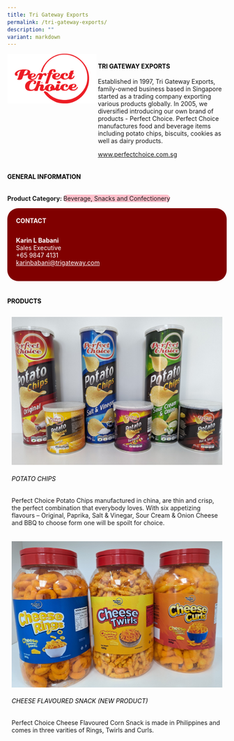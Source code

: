 ```yaml
---
title: Tri Gateway Exports
permalink: /tri-gateway-exports/
description: ""
variant: markdown
---
```

<div class="flex-paragraph">
	<div style="display: flex; flex-wrap: wrap;" class="flex-container">
		<div style="flex: 1 1 40%; display: block;" class="card sgds">
			<img src="/images/Tri%20Gateway%20Exports/tri_gateway_exports_logo.png">
		</div>
		<div style="flex: 1 1 58%; display: block; margin-left: 3px" class="card-sgds">
			<h4 style="text-transform: uppercase; color: black;"><b>Tri Gateway Exports</b></h4>
			<p>Established in 1997, Tri Gateway Exports, family-owned business based in Singapore started as a trading company exporting various products globally. In 2005, we diversified introducing our own brand of products - Perfect Choice. Perfect Choice manufactures food and beverage items including potato chips, biscuits, cookies as well as dairy products.</p>
			<p><a target="_blank" href="https://www.perfectchoice.com.sg">www.perfectchoice.com.sg</a></p>
		</div>
	</div>
</div>

<h4 style="text-transform: uppercase; color: black;">
	<b>General Information</b>
</h4>
<div style="display: flex; flex-wrap: wrap;" class="flex-container">
	<div style="flex: 1 1 65%; display: block; align-self: stretch" class="card sgds">
		<div class="flex-paragraph">
			<p>
				<b>Product Category: </b>
				<span style="background-color: pink; border-radius: 10px;">Beverage, Snacks and Confectionery</span>
			</p>
		</div>
	</div>
	<div style="flex: 1 1 35%; padding: 10px; display: block; background-color: maroon; border-radius: 25px; align-self: center;" class="card sgds">
		<h4 style="color: white; margin-top: 10px; margin-left: 10px;">CONTACT</h4>
		<div class="flex-paragraph">
			<p style="padding: 10px; color: white;">
				<b>Karin L Babani</b>
				<br>Sales Executive<br>+65 9847 4131<br>
				<a style="color: white;" href="mailto:karinbabani@trigateway.com">karinbabani@trigateway.com</a>
			</p>
		</div>
	</div>
</div>
<br>
<h4 style="text-transform: uppercase; color: black;">
	<b>Products</b>
</h4>
<div style="display: flex; flex-wrap: wrap;">
	<div style="flex: 1 1 47%; margin: 10px; display: block;" class="card sgds">
		<div style="display: block;" class="flex-image">
			<img src="/images/Tri%20Gateway%20Exports/tri_gateway_exports_product_01.jpg">
		</div>
		<div class="flex-paragraph">
			<h6 style="text-transform: uppercase; color: black;">Potato Chips</h6>
			<p>Perfect Choice Potato Chips manufactured in china, are thin and crisp, the perfect combination that everybody loves. With six appetizing flavours – Original, Paprika, Salt &amp; Vinegar, Sour Cream &amp; Onion Cheese and BBQ to choose form one will be spoilt for choice.</p>
		</div>
	</div>
	<div style="flex: 1 1 47%; margin: 10px; display: block;" class="card sgds">
		<div style="display: block;" class="flex-image">
			<img src="/images/Tri%20Gateway%20Exports/tri_gateway_exports_product_02.jpg">
		</div>
		<div class="flex-paragraph">
			<h6 style="text-transform: uppercase; color: black;">Cheese Flavoured Snack (New Product)</h6>
			<p>Perfect Choice Cheese Flavoured Corn Snack is made in Philippines and comes in three varities of Rings, Twirls and Curls.</p>
		</div>
	</div>
</div>